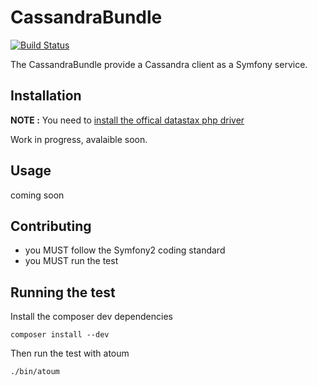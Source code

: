 # CassandraBundle

[![Build Status](https://travis-ci.org/M6Web/CassandraBundle.svg?branch=master)](https://travis-ci.org/M6Web/CassandraBundle)

The CassandraBundle provide a Cassandra client as a Symfony service.

## Installation

**NOTE :** You need to [install the offical datastax php driver](https://github.com/datastax/php-driver)

Work in progress, avalaible soon.

## Usage

coming soon

## Contributing

- you MUST follow the Symfony2 coding standard
- you MUST run the test

## Running the test

Install the composer dev dependencies

```shell
composer install --dev
```

Then run the test with atoum

```shell
./bin/atoum
```

